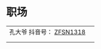 # 职场

|                                                                                                                                |   |
| ------------------------------------------------------------------------------------------------------------------------------ | - |
| 孔大爷 抖音号： [ZFSN1318](https://www.douyin.com/user/MS4wLjABAAAASC82E9e\_7YmKUF7ANqGjmS-7n4IyzQXtUkcQN31SmcFwTaWyzoeIXsi7HOu4AiN0) |   |
|                                                                                                                                |   |
|                                                                                                                                |   |
